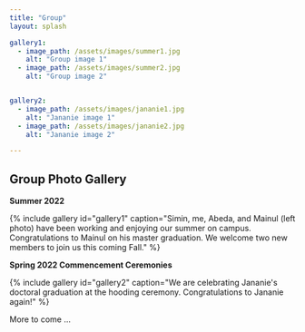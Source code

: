 ```yaml
---
title: "Group"
layout: splash

gallery1:
  - image_path: /assets/images/summer1.jpg
    alt: "Group image 1"
  - image_path: /assets/images/summer2.jpg
    alt: "Group image 2"


gallery2:
  - image_path: /assets/images/jananie1.jpg
    alt: "Jananie image 1"
  - image_path: /assets/images/jananie2.jpg
    alt: "Jananie image 2"

---
```




## Group Photo Gallery

**Summer 2022**


{% include gallery id="gallery1" caption="Simin, me, Abeda, and Mainul (left photo) have been working and enjoying our summer on campus. Congratulations to Mainul on his master graduation. We welcome two new members to join us this coming Fall." %}



**Spring 2022 Commencement Ceremonies**

{% include gallery id="gallery2" caption="We are celebrating Jananie's doctoral graduation at the hooding ceremony. Congratulations to Jananie again!" %}


More to come ...


